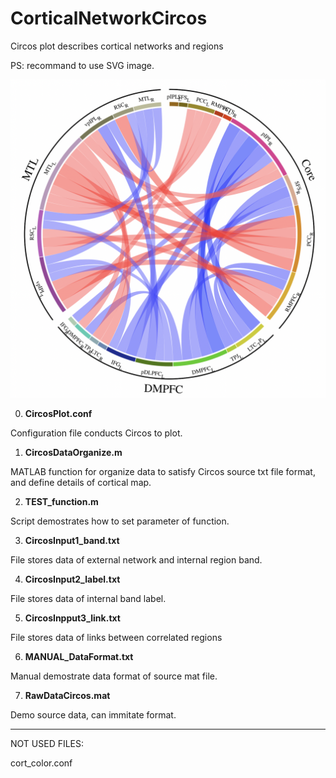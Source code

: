 # CorticalNetworkCircos
 Circos plot describes cortical networks and regions

PS: recommand to use SVG image.

![DemoCircos](./circos_demo.png)

0. **CircosPlot.conf**

Configuration file conducts Circos to plot.

1. **CircosDataOrganize.m**

MATLAB function for organize data to satisfy Circos source txt file format, and define details of cortical map.

2. **TEST_function.m**

Script demostrates how to set parameter of function.

3. **CircosInput1_band.txt**

File stores data of external network and internal region band.

4. **CircosInput2_label.txt**

File stores data of internal band label.

5. **CircosInpput3_link.txt**

File stores data of links between correlated regions

6. **MANUAL_DataFormat.txt**

Manual demostrate data format of source mat file.

7. **RawDataCircos.mat**

Demo source data, can immitate format.

---

NOT USED FILES:

cort_color.conf